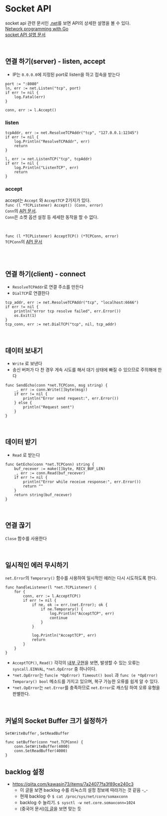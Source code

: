 # Socket API
socket api 관련 문서인 [.net](https://golang.org/pkg/net)를 보면 API의 상세한 설명을 볼 수 있다.  
[Network programming with Go](https://www.joinc.co.kr/w/man/12/golang/networkProgramming)  
[socket API 설명 문서](https://docs.google.com/document/d/1ThEKfZBeVnViRpkJeNOALVPMqklIl5kEc7gFZUEI1KE/edit?usp=sharing  )    

<br>    

## 연결 하기(server) - listen, accept
- IP는 `0.0.0.0`에 지정된 port로 listen을 하고 접속을 받는다      
  
```  
port := ":8080"
ln, err := net.Listen("tcp", port)
if err != nil {
    log.Fatal(err)
}

conn, err := l.Accept()
```    

### listen
  
```
tcpAddr, err := net.ResolveTCPAddr("tcp", "127.0.0.1:12345")
if err != nil {
    log.Println("ResolveTCPAddr", err)
    return
}

l, err := net.ListenTCP("tcp", tcpAddr)
if err != nil {
    log.Println("ListenTCP", err)
    return
}
```
  


### accept      
accept는 `Accept` 와 `AcceptTCP` 2가지가 있다.    
```func (l *TCPListener) Accept() (Conn, error)```    
`Conn`의 [API 문서](https://golang.org/pkg/net/#Conn).   
`Conn`은 소켓 옵션 설정 등 세세한 동작을 할 수 없다.    
  
<br>  

```func (l *TCPListener) AcceptTCP() (*TCPConn, error)```  
`TCPConn`의 [API 문서](https://golang.org/pkg/net/#TCPConn)      

<br>  
<br>  

## 연결 하기(client) - connect
- `ResolveTCPAddr`로 연결 주소를 만든다
- `DialTCP`로 연결한다
   
```
tcp_addr, err := net.ResolveTCPAddr("tcp", "localhost:6666")
if err != nil {
    println("error tcp resolve failed", err.Error())
    os.Exit(1)
}
tcp_conn, err := net.DialTCP("tcp", nil, tcp_addr)  
```  
  
<br>  

## 데이터 보내기 
- `Write` 로 보낸다
- 송신 버퍼가 다 찬 경우 게속 시도를 해서 대기 상태에 빠질 수 있으므로 주의해애 한다
    
```
func SendEcho(conn *net.TCPConn, msg string) {
    _, err := conn.Write([]byte(msg))
    if err != nil {
        println("Error send request:", err.Error())
    } else {
        println("Request sent")
    }
}
```  
  
<br>    

## 데이터 받기
- `Read` 로 받는다
      
```
func GetEcho(conn *net.TCPConn) string {
    buf_recever := make([]byte, RECV_BUF_LEN)
    _, err := conn.Read(buf_recever)
    if err != nil {
        println("Error while receive response:", err.Error())
        return ""
    }
    return string(buf_recever)
}
```

<br>    
  
## 연결 끊기
`Close` 함수를 사용한다  
  
  
<br>  

## 일시적인 에러 무시하기  
`net.Error`의 `Temporary()` 함수를 사용하여 일시적인 에러는 다시 시도하도록 한다.   
    
```
func handleListener(l *net.TCPListener) {    
    for {
        conn, err := l.AcceptTCP()
        if err != nil {
            if ne, ok := err.(net.Error); ok {
                if ne.Temporary() {
                    log.Println("AcceptTCP", err)
                    continue
                }
            }
            
            log.Println("AcceptTCP", err)
            return
        }
    }
}
```

- `AcceptTCP()`, `Read()` 각각의 [내부 구현](libexec/src/net/tcpsock.go)을 보면, 발생할 수 있는 오류는 `syscall.EINVAL`, `*net.OpError` 중 하나이다.
- `*net.OpError`는 `func(e *OpError) Timeout() bool` 과 `func (e *OpError) Temporary() bool` 메소드를 가지고 있으며, 복구 가능한 오류를 쉽게 알 수 있다.
- `*net.OpError`는 `net.Error`를 충족하므로 `net.Error`로 캐스팅 하여 오류 유형을 판별한다.
  
<br>  

## 커널의 Socket Buffer 크기 설정하가  
`SetWriteBuffer` , `SetReadBuffer`    
```
func setBuffer(conn *net.TCPConn) {
	conn.SetWriteBuffer(4000)
	conn.SetReadBuffer(4000)
}
```  
  
  
## backlog 설정
- https://qiita.com/kawasin73/items/7a24077fa3f89ce240c3
    - 이 글을 보면 backlog 수를 리눅스의 설정 정보에 따라가는 것 같음 -_-
	- 현재 backlog 수  `$ cat /proc/sys/net/core/somaxconn`
	- backlog 수 늘리기. `$ sysctl -w net.core.somaxconn=1024`
	- (중국어 문서)[이 글](https://blog.csdn.net/Neuliudapeng/article/details/73106809)을 보면 맞는 듯
  
  